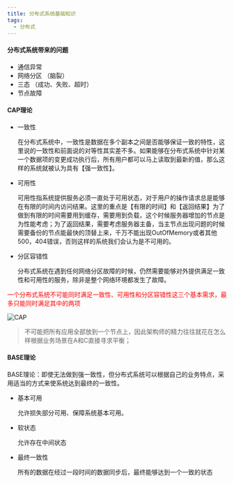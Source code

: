 ```yaml
---
title: 分布式系统基础知识
tags:
  - 分布式
---
```


#### 分布式系统带来的问题

- 通信异常
- 网络分区 （脑裂）
- 三态 （成功、失败、超时）
- 节点故障

#### CAP理论

- 一致性

    在分布式系统中，一致性是数据在多个副本之间是否能够保证一致的特性，这里说的一致性和前面说的对等性其实差不多。如果能够在分布式系统中针对某一个数据项的变更成功执行后，所有用户都可以马上读取到最新的值，那么这样的系统就被认为具有【强一致性】。     

- 可用性
        
    可用性指系统提供服务必须一直处于可用状态，对于用户的操作请求总是能够在有限的时间内访问结果。这里的重点是【有限的时间】和【返回结果】为了做到有限的时间需要用到缓存，需要用到负载，这个时候服务器增加的节点是为性能考虑；为了返回结果，需要考虑服务器主备，当主节点出现问题的时候需要备份的节点能最快的顶替上来，千万不能出现OutOfMemory或者其他500，404错误，否则这样的系统我们会认为是不可用的。

- 分区容错性

    分布式系统在遇到任何网络分区故障的时候，仍然需要能够对外提供满足一致性和可用性的服务，除非是整个网络环境都发生了故障。

<!-- more -->  

<font color=red>一个分布式系统不可能同时满足一致性、可用性和分区容错性这三个基本需求，最多只能同时满足其中的两项</font>

![CAP](https://image.tupelo.top/%E5%88%86%E5%B8%83%E5%BC%8F.png)

> 不可能把所有应用全部放到一个节点上，因此架构师的精力往往就花在怎么样根据业务场景在A和C直接寻求平衡；


#### BASE理论

BASE理论：即使无法做到强一致性，但分布式系统可以根据自己的业务特点，采用适当的方式来使系统达到最终的一致性。

- 基本可用
    
    允许损失部分可用、保障系统基本可用。

- 软状态

    允许存在中间状态

- 最终一致性

    所有的数据在经过一段时间的数据同步后，最终能够达到一个一致的状态













